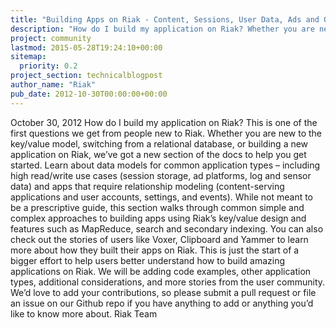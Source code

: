 ```yaml
---
title: "Building Apps on Riak - Content, Sessions, User Data, Ads and Other Use Cases"
description: "How do I build my application on Riak? Whether you are new to the key/value model, switching from a relational database, or building a new application on Riak, we’ve got a new section of the docs to help you get started."
project: community
lastmod: 2015-05-28T19:24:10+00:00
sitemap:
  priority: 0.2
project_section: technicalblogpost
author_name: "Riak"
pub_date: 2012-10-30T00:00:00+00:00
---
```

October 30, 2012
How do I build my application on Riak? This is one of the first questions we get from people new to Riak. Whether you are new to the key/value model, switching from a relational database, or building a new application on Riak, we’ve got a new section of the docs to help you get started.
Learn about data models for common application types – including high read/write use cases (session storage, ad platforms, log and sensor data) and apps that require relationship modeling (content-serving applications and user accounts, settings, and events). While not meant to be a prescriptive guide, this section walks through common simple and complex approaches to building apps using Riak’s key/value design and features such as MapReduce, search and secondary indexing. You can also check out the stories of users like Voxer, Clipboard and Yammer to learn more about how they built their apps on Riak.
This is just the start of a bigger effort to help users better understand how to build amazing applications on Riak. We will be adding code examples, other application types, additional considerations, and more stories from the user community. We’d love to add your contributions, so please submit a pull request or file an issue on our Github repo if you have anything to add or anything you’d like to know more about.
Riak Team
